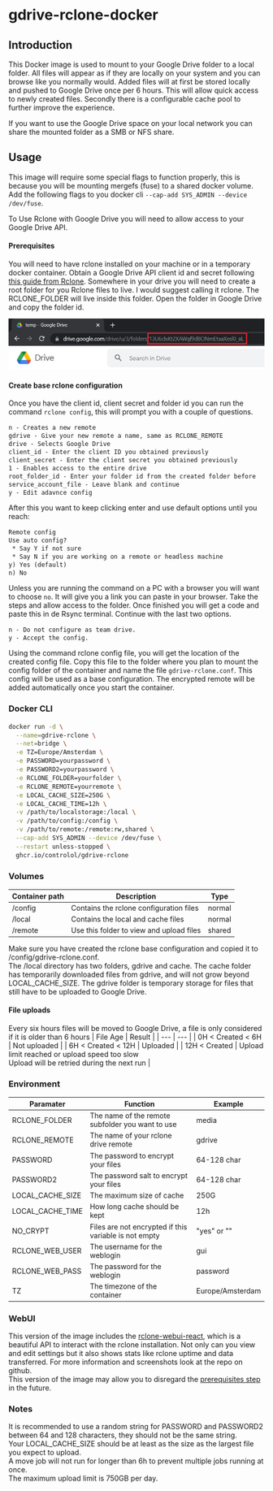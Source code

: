 # gdrive-rclone-docker

## Introduction

This Docker image is used to mount to your Google Drive folder to a local folder. All files will appear as if they are locally on your system and you can browse like you normally would. Added files will at first be stored locally and pushed to Google Drive once per 6 hours. This will allow quick access to newly created files. Secondly there is a configurable cache pool to further improve the experience.

If you want to use the Google Drive space on your local network you can share the mounted folder as a SMB or NFS share.

## Usage
This image will require some special flags to function properly, this is because you will be mounting mergefs (fuse) to a shared docker volume. Add the following flags to you docker cli `--cap-add SYS_ADMIN --device /dev/fuse`.

To Use Rclone with Google Drive you will need to allow access to your Google Drive API.

#### Prerequisites
You will need to have rclone installed on your machine or in a temporary docker container. Obtain a Google Drive API client id and secret following [this guide from Rclone](https://rclone.org/drive/#making-your-own-client-id). Somewhere in your drive you will need to create a root folder for you Rclone files to live. I would suggest calling it rclone. The RCLONE_FOLDER will live inside this folder. Open the folder in Google Drive and copy the folder id.

<img src="./readme/folder_id.jpg" alt="Copy folder id" width="700"/>

#### Create base rclone configuration

Once you have the client id, client secret and folder id you can run the command `rclone config`, this will prompt you with a couple of questions.
```
n - Creates a new remote
gdrive - Give your new remote a name, same as RCLONE_REMOTE
drive - Selects Google Drive
client_id - Enter the client ID you obtained previously
client_secret - Enter the client secret you obtained previously
1 - Enables access to the entire drive
root_folder_id - Enter your folder id from the created folder before
service_account_file - Leave blank and continue
y - Edit adavnce config
```

After this you want to keep clicking enter and use default options until you reach:
```
Remote config
Use auto config?
 * Say Y if not sure
 * Say N if you are working on a remote or headless machine
y) Yes (default)
n) No
```

Unless you are running the command on a PC with a browser you will want to choose `no`. It will give you a link you can paste in your browser. Take the steps and allow access to the folder. Once finished you will get a code and paste this in de Rsync terminal. Continue with the last two options.

```
n - Do not configure as team drive.
y - Accept the config.
```

Using the command rclone config file, you will get the location of the created config file. Copy this file to the folder where you plan to mount the config folder of the container and name the file `gdrive-rclone.conf`. This config will be used as a base configuration. The encrypted remote will be added automatically once you start the container.

### Docker CLI
```bash
docker run -d \
  --name=gdrive-rclone \
  --net=bridge \
  -e TZ=Europe/Amsterdam \
  -e PASSWORD=yourpassword \
  -e PASSWORD2=yourpassword \
  -e RCLONE_FOLDER=yourfolder \
  -e RCLONE_REMOTE=yourremote \
  -e LOCAL_CACHE_SIZE=250G \
  -e LOCAL_CACHE_TIME=12h \
  -v /path/to/localstorage:/local \
  -v /path/to/config:/config \
  -v /path/to/remote:/remote:rw,shared \
  --cap-add SYS_ADMIN --device /dev/fuse \
  --restart unless-stopped \
  ghcr.io/controlol/gdrive-rclone
```

### Volumes

| Container path | Description | Type |
| ---  | --- | --- |
| /config | Contains the rclone configuration files | normal |
| /local  | Contains the local and cache files | normal |
| /remote | Use this folder to view and upload files | shared |

Make sure you have created the rclone base configuration and copied it to /config/gdrive-rclone.conf.<br/>
The /local directory has two folders, gdrive and cache. The cache folder has temporarily downloaded files from gdrive, and will not grow beyond LOCAL_CACHE_SIZE. The gdrive folder is temporary storage for files that still have to be uploaded to Google Drive.

#### File uploads
Every six hours files will be moved to Google Drive, a file is only considered if it is older than 6 hours
| File Age | Result |
| --- | --- |
| 0H < Created < 6H | Not uploaded |
| 6H < Created < 12H | Uploaded |
| 12H < Created | Upload limit reached or upload speed too slow<br> Upload will be retried during the next run |

### Environment
| Paramater | Function | Example |
| --- | --- | --- |
| RCLONE_FOLDER | The name of the remote subfolder you want to use | media |
| RCLONE_REMOTE | The name of your rclone drive remote | gdrive |
| PASSWORD | The password to encrypt your files | 64-128 char |
| PASSWORD2 | The password salt to encrypt your files | 64-128 char |
| LOCAL_CACHE_SIZE | The maximum size of cache | 250G |
| LOCAL_CACHE_TIME | How long cache should be kept | 12h |
| NO_CRYPT | Files are not encrypted if this variable is not empty | "yes" or "" |
| RCLONE_WEB_USER | The username for the weblogin | gui |
| RCLONE_WEB_PASS | The password for the weblogin | password |
| TZ | The timezone of the container | Europe/Amsterdam |

### WebUI
This version of the image includes the [rclone-webui-react](https://github.com/rclone/rclone-webui-react), which is a beautiful API to interact with the rclone installation. Not only can you view and edit settings but it also shows stats like rclone uptime and data transferred. For more information and screenshots look at the repo on github.<br/>
This version of the image may allow you to disregard the [prerequisites step](#prerequisites) in the future.

### Notes
It is recommended to use a random string for PASSWORD and PASSWORD2 between 64 and 128 characters, they should not be the same string.<br/>
Your LOCAL_CACHE_SIZE should be at least as the size as the largest file you expect to upload.<br/>
A move job will not run for longer than 6h to prevent multiple jobs running at once.<br/>
The maximum upload limit is 750GB per day.
